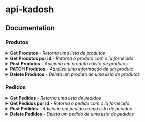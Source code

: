 # api-kadosh

## Documentation

### Produtos
<details>
  <summary>
    <b>Get Produtos</b> - <i>Retorna uma lista de produtos</i>
  </summary>
  <br/>
  
  <b>Endpoint:</b> `GET https://localhost:3000/produtos`
  <br /><br />
  
  ```
  {
        "_id": "60b43b5f3f119e337cdd1aeb",
        "nome": "Blusa preta básica",
        "preco": 50,
        "descricao": "Tamanho M 100% algodão",
        "__v": 0
    }
  ```
  </details>
  
  <details>
  <summary>
    <b>Get Produtos por id</b> - <i>Retorna o produto com o id fornecido</i>
  </summary>
  <br/>
  
  <b>Endpoint:</b> `GET https://localhost:3000/produtos/:idProduto`
  <br /><br />
  
  ```
  {
        "nome": "Blusa Azul marinho",
        "preco": 99.90,
        "descricao": "Tamanho G Esportiva",
    }
  ```
  </details>
  
  <details>
  <summary>
    <b>Post Produtos</b> - <i>Adiciona um produto a lista de produtos</i>
  </summary>
  <br/>
  
  <b>Endpoint:</b> `POST https://localhost:3000/produtos`
  <br /><br />
  
  ```
  {
        "nome": "Blusa Azul marinho",
        "preco": 99.90,
        "descricao": "Tamanho G Esportiva",
    }
  ```
  </details>
  
  <details>
  <summary>
    <b>PATCH Produtos</b> - <i>Atualiza uma informação de um produto</i>
  </summary>
  <br/>
  
  <b>Endpoint:</b> `PATCH https://localhost:3000/produtos/:idProduto`
  <br /><br />
  
  ```
  {
        "_id": "60b43b5f3f119e337cdd1aeb",
        "nome": "Blusa preta básica",
        "preco": 29.90,
        "descricao": "Tamanho GG 100% algodão",
        "__v": 0
    }
  ```
  </details>
  
  <details>
  <summary>
    <b>Delete Produtos</b> - <i>Deleta um produto de uma lista de produtos</i>
  </summary>
  <br/>
  
  <b>Endpoint:</b> `DELETE https://localhost:3000/produtos/:idProduto`
  <br /><br />
</details>

### Pedidos

<details>
  <summary>
    <b>Get Pedidos</b> - <i>Retorna uma lista de pedidos</i>
  </summary>
  <br/>
  
  <b>Endpoint:</b> `GET https://localhost:3000/pedidos`
  <br /><br />

  ```
 {
        "_id": "60b44071215e673fb0b6b566",
        "nomeUsuario": "Matheus",
        "lista": [
            {
                "ProdutoId": "60b43b5f3f119e337cdd1aeb",
                "quantidade": 5
            }
        ],
        "data": "2021-05-30T06:24:00.000Z",
        "__v": 0
    }
  ```
  </details>
  
  <details>
  <summary>
    <b>Get Pedidos por id</b> - <i>Retorna o pedido com o id fornecido</i>
  </summary>
  <br/>
  
  <b>Endpoint:</b> `GET https://localhost:3000/pedidos/:idPedido`
  <br /><br />

  ```
 {
        "_id": "60b44071215e673fb0b6b566",
        "nomeUsuario": "Matheus",
        "lista": [
            {
                "ProdutoId": "60b43b5f3f119e337cdd1aeb",
                "quantidade": 5
            }
        ],
        "data": "2021-05-30T06:24:00.000Z",
        "__v": 0
    }
  ```
  </details>
  
  <details>
  <summary>
    <b>Post Pedidos</b> - <i>Adiciona um pedido a uma lista de pedidos</i>
  </summary>
  <br/>
  
  <b>Endpoint:</b> `POST https://localhost:3000/pedidos`
  <br /><br />

  ```
 {
        "data": "2021-05-30T06:24:00.000Z",
        "nomeUsuario": "Matheus",
        "lista": [
            {
                "ProdutoId": "60b43b5f3f119e337cdd1aeb",
                "quantidade": 7
            }
        ],
    }
  ```
  </details>
  
  <details>
   <summary>
    <b>Delete Pedidos</b> - <i>Deleta um pedido de uma lista de pedidos</i>
  </summary>
   <br/>
  <b>Endpoint:</b> `DELETE https://localhost:3000/pedidos/:idPedido`
  <br /><br />
</details>
